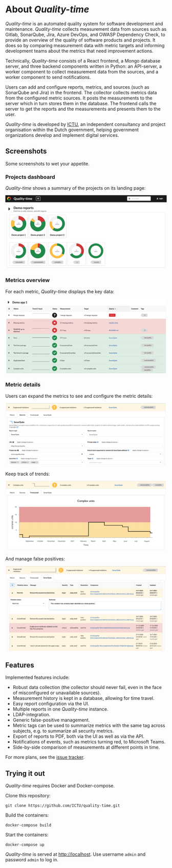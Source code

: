 
# About *Quality-time*

*Quality-time* is an automated quality system for software development and maintenance. *Quality-time* collects measurement data from sources such as Gitlab, SonarQube, Jira, Azure DevOps, and OWASP Dependency Check, to provide an overview of the quality of software products and projects. It does so by comparing measurement data with metric targets and informing development teams about the metrics that need improvement actions.

Technically, *Quality-time* consists of a React frontend, a Mongo database server, and three backend components written in Python: an API-server, a worker component to collect measurement data from the sources, and a worker component to send notifications.

Users can add and configure reports, metrics, and sources (such as SonarQube and Jira) in the frontend. The collector collects metrics data from the configured metric sources. It posts the measurements to the server which in turn stores them in the database. The frontend calls the server to get the reports and the measurements and presents them to the user.

*Quality-time* is developed by [ICTU](https://ictu.nl/about-us), an independent consultancy and project organisation within the Dutch government, helping government organizations develop and implement digital services.

## Screenshots

Some screenshots to wet your appetite.

### Projects dashboard

*Quality-time* shows a summary of the projects on its landing page:

![Screenshot of a Quality-time dashboard with three demo projects in the form of donut charts](screenshots/projects_dashboard.png)

### Metrics overview

For each metric, *Quality-time* displays the key data:

![Screenshot of a demo app with metrics that have different statuses](screenshots/metrics.png)

### Metric details

Users can expand the metrics to see and configure the metric details:

![Screenshot of a metric source configuration form](screenshots/metric_details.png)

Keep track of trends:

![Screenshot of a metric trend graph showing the value of the metric over time](screenshots/metric_trendgraph.png)

And manage false positives:

![Screenshot of a metric's entities, in this case suppressed violations](screenshots/metric_entities.png)

## Features

Implemented features include:

- Robust data collection (the collector should never fail, even in the face of misconfigured or unavailable sources).
- Measurement history is kept in a database, allowing for time travel.
- Easy report configuration via the UI.
- Multiple reports in one *Quality-time* instance.
- LDAP-integration.
- Generic false-positive management.
- Metric tags can be used to summarize metrics with the same tag across subjects, e.g. to summarize all security metrics.
- Export of reports to PDF, both via the UI as well as via the API.
- Notifications of events, such as metrics turning red, to Microsoft Teams.
- Side-by-side comparison of measurements at different points in time.

For more plans, see the [issue tracker](https://github.com/ICTU/quality-time/issues).

## Trying it out

*Quality-time* requires Docker and Docker-compose.

Clone this repository:

```console
git clone https://github.com/ICTU/quality-time.git
```

Build the containers:

```console
docker-compose build
```

Start the containers:

```console
docker-compose up
```

*Quality-time* is served at [http://localhost](http://localhost). Use username `admin` and password `admin` to log in.
